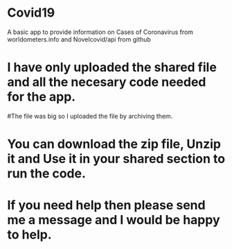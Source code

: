 # Covid19
A basic app to provide information on Cases of Coronavirus from worldometers.info and Novelcovid/api from github
# I have only uploaded the shared file and all the necesary code needed for the app.
#The file was big so I uploaded the file by archiving them.
# You can download the zip file, Unzip it and Use it in your shared section to run the code. 
# If you need help then please send me a message and I would be happy to help.
